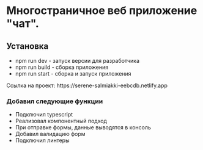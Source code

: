 <h1>Многостраничное веб приложение "чат".</h1>
<h2>Установка</h2>
<ul>
  <li>npm run dev - запуск версии для разработчика</li>
  <li>npm run build - сборка приложения</li>
  <li>npm run start - сборка и запуск приложения</li>
</ul>
<p>Ссылка на проект: https://serene-salmiakki-eebcdb.netlify.app</p>
<h3>Добавил следующие функции</h3>
<ul>
  <li>Подключил typescript</li>
  <li>Реализовал компонентный подход</li>
  <li>При отправке формы, данные выводятся в консоль</li>
  <li>Добавил валидацию форм</li>
  <li>Подключил линтеры</li>
</ul>
